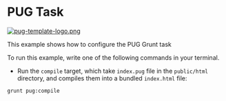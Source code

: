 # PUG Task

[![pug-template-logo.png][1]][2]

This example shows how to configure the PUG Grunt task

To run this example, write one of the following commands in your terminal.

- Run the `compile` target, which take `index.pug` file in the `public/html` directory, and compiles them into a bundled `index.html`
 file:

```shell
grunt pug:compile
```
  [1]:https://cdn.rawgit.com/pugjs/pug-logo/eec436cee8fd9d1726d7839cbe99d1f694692c0c/SVG/pug-final-logo-_-colour-64.svg
  [2]: https://pugjs.org  "PUG"